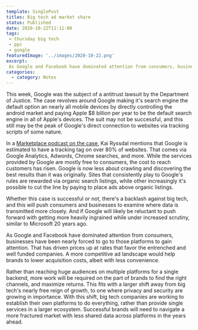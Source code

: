 ```yaml
---
template: SinglePost
titles: Big tech ad market share
status: Published
date: 2020-10-22T11:11:00
tags:
 - thursday big tech
 - ppc
 - google
featuredImage: '../images/2020-10-22.png'
excerpt:
 As Google and Facebook have dominated attention from consumers, businesses have been nearly forced to go to those platforms to gain attention and pay higher costs. A more competitive ad landscape would help brands to lower acquisition costs, albeit with less convenience for brands. Successful brands will need to navigate a more fractured market with less shared data across platforms in the years ahead.
categories:
  - category: Notes
---
```

This week, Google was the subject of a antitrust lawsuit by the Department of Justice. The case revolves around Google making it's search engine the default option an nearly all mobile devices by directly controlling the android market and paying Apple $8 billion per year to be the default search engine in all of Apple's devices. The suit may not be successful, and this still may be the peak of Google's direct connection to websites via tracking scripts of some nature.

In a [Marketplace podcast on the case](https://www.marketplace.org/shows/marketplace/the-antitrust-case-against-google/), Kai Ryssdal mentions that Google is estimated to have a tracking tag on over 80% of websites. That comes via Google Analytics, Adwords, Chrome searches, and more. While the services provided by Google are mostly free to consumers, the cost to reach customers has risen. Google is now less about crawling and discovering the best results than it was originally. Sites that consistently play to Google's rules are rewarded via organic search listings, while other increasingly it's possible to cut the line by paying to place ads above organic listings.

Whether this case is successful or not, there's a backlash against big tech, and this will push consumers and businesses to examine where data is transmitted more closely. And if Google will likely be reluctant to push forward with getting more heavily ingrained while under increased scrutiny, similar to Microsoft 20 years ago.

As Google and Facebook have dominated attention from consumers, businesses have been nearly forced to go to those platforms to gain attention. That has driven prices up at rates that favor the entrenched and well funded companies. A more competitive ad landscape would help brands to lower acquisition costs, albeit with less convenience.

Rather than reaching huge audiences on multiple platforms for a single backend, more work will be required on the part of brands to find the right channels, and maximize returns. This fits with a larger shift away from big tech's nearly free reign of growth, to one where privacy and security are growing in importance. With this shift, big tech companies are working to establish their own platforms to do everything, rather than provide single services in a larger ecosystem. Successful brands will need to navigate a more fractured market with less shared data across platforms in the years ahead.
